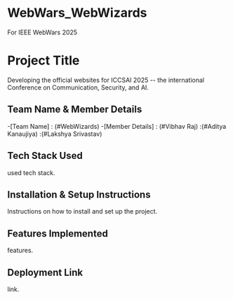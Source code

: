 # WebWars_WebWizards
For IEEE WebWars 2025
# Project Title

Developing the official websites for ICCSAI 2025 -- the international Conference on Communication, Security, and AI.

## Team Name & Member Details

-[Team Name] : (#WebWizards)
-[Member Details] : (#Vibhav Raj)
               :(#Aditya Kanaujiya)
               :(#Lakshya Srivastav)

## Tech Stack Used

used tech stack.

## Installation & Setup Instructions

Instructions on how to install and set up the project.

## Features Implemented

features.

## Deployment Link

link.
